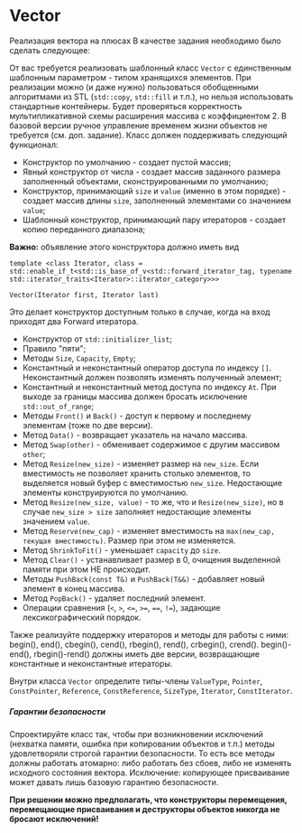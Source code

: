 # Vector
Реализация вектора на плюсах
В качестве задания необходимо было сделать следующее:

От вас требуется реализовать шаблонный класс `Vector` с единственным шаблонным параметром - типом хранящихся элементов.
При реализации можно (и даже нужно) пользоваться обобщенными алгоритмами из STL (`std::copy`, `std::fill` и т.п.), но
нельзя использовать стандартные контейнеры. Будет проверяться корректность мультипликативной схемы расширения массива с
коэффициентом 2. В базовой версии ручное управление временем жизни объектов не требуется (см. доп. задание). Класс
должен поддерживать следующий функционал:
* Конструктор по умолчанию - создает пустой массив;
* Явный конструктор от числа - создает массив заданного размера заполненный объектами, сконструированными по умолчанию;
* Конструктор, принимающий `size` и `value` (именно в этом порядке) - создает массив длины `size`, заполненный
  элементами со значением `value`;
* Шаблонный конструктор, принимающий пару итераторов - создает копию переданного диапазона;

**Важно:** объявление этого конструктора должно иметь вид

`template <class Iterator, class = std::enable_if_t<std::is_base_of_v<std::forward_iterator_tag, typename std::iterator_traits<Iterator>::iterator_category>>>`

`Vector(Iterator first, Iterator last)`

Это делает конструктор доступным только в случае, когда на вход приходят два Forward итератора.
* Конструктор от `std::initializer_list`;
* Правило "пяти";
* Методы `Size`, `Capacity`, `Empty`;
* Константный и неконстантный оператор доступа по индексу `[]`. Неконстантный должен позволять изменять полученный
  элемент;
* Константный и неконстантный метод доступа по индексу `At`. При выходе за границы массива должен бросать исключение
  `std::out_of_range`;
* Методы `Front()` и `Back()` - доступ к первому и последнему элементам (тоже по две версии).
* Метод `Data()` - возвращает указатель на начало массива.
* Метод `Swap(other)` - обменивает содержимое с другим массивом `other`;
* Метод `Resize(new_size)` - изменяет размер на `new_size`. Если вместимость не позволяет хранить столько элементов, то
  выделяется новый буфер с вместимостью `new_size`. Недостающие элементы конструируются по умолчанию.
* Метод `Resize(new_size, value)` - то же, что и `Resize(new_size)`, но в случае `new_size > size` заполняет недостающие
  элементы значением `value`.
* Метод `Reserve(new_cap)` - изменяет вместимость на `max(new_cap, текущая вместимость)`. Размер при этом не изменяется.
* Метод `ShrinkToFit()` - уменьшает `capacity` до `size`.
* Метод `Clear()` - устанавливает размер в 0, очищения выделенной памяти при этом НЕ происходит.
* Методы `PushBack(const T&)` и `PushBack(T&&)` - добавляет новый элемент в конец массива.
* Метод `PopBack()` - удаляет последний элемент.
* Операции сравнения (`<`, `>`, `<=`, `>=`, `==`, `!=`), задающие лексикографический порядок.

Также реализуйте поддержку итераторов и методы для работы с ними: begin(), end(), cbegin(), cend(), rbegin(), rend(),
crbegin(), crend(). begin()-end(), rbegin()-rend() должны иметь две версии, возвращающие константные и неконстантные
итераторы.

Внутри класса `Vector` определите типы-члены `ValueType`, `Pointer`, `ConstPointer`, `Reference`, `ConstReference`,
`SizeType`, `Iterator`, `ConstIterator`.

##### Гарантии безопасности

Спроектируйте класс так, чтобы при возникновении исключений (нехватка памяти, ошибка при копировании объектов и
т.п.) методы удовлетворяли строгой гарантии безопасности. То есть все методы должны работать атомарно: либо работать
без сбоев, либо не изменять исходного состояния вектора. Исключение: копирующее присваивание может давать лишь базовую
гарантию безопасности.

**При решении можно предполагать, что конструкторы перемещения, перемещающие присваивания и деструкторы объектов
никогда не бросают исключений!**
